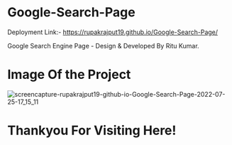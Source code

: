 # Google-Search-Page

Deployment Link:- https://rupakrajput19.github.io/Google-Search-Page/

Google Search Engine Page - Design &amp; Developed By Ritu Kumar.


# Image Of the Project

![screencapture-rupakrajput19-github-io-Google-Search-Page-2022-07-25-17_15_11](https://user-images.githubusercontent.com/95040772/180770469-c9cac161-7429-4523-a7d3-3d0544518145.png)

# Thankyou For Visiting Here!
